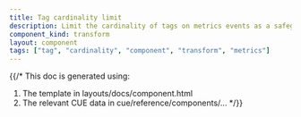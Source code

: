 ```yaml
---
title: Tag cardinality limit
description: Limit the cardinality of tags on metrics events as a safeguard against cardinality explosion
component_kind: transform
layout: component
tags: ["tag", "cardinality", "component", "transform", "metrics"]
---
```


{{/*
This doc is generated using:

1. The template in layouts/docs/component.html
2. The relevant CUE data in cue/reference/components/...
*/}}
